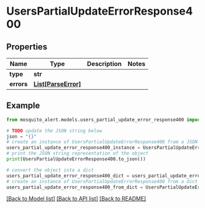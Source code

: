# UsersPartialUpdateErrorResponse400


## Properties

Name | Type | Description | Notes
------------ | ------------- | ------------- | -------------
**type** | **str** |  | 
**errors** | [**List[ParseError]**](ParseError.md) |  | 

## Example

```python
from mosquito_alert.models.users_partial_update_error_response400 import UsersPartialUpdateErrorResponse400

# TODO update the JSON string below
json = "{}"
# create an instance of UsersPartialUpdateErrorResponse400 from a JSON string
users_partial_update_error_response400_instance = UsersPartialUpdateErrorResponse400.from_json(json)
# print the JSON string representation of the object
print(UsersPartialUpdateErrorResponse400.to_json())

# convert the object into a dict
users_partial_update_error_response400_dict = users_partial_update_error_response400_instance.to_dict()
# create an instance of UsersPartialUpdateErrorResponse400 from a dict
users_partial_update_error_response400_from_dict = UsersPartialUpdateErrorResponse400.from_dict(users_partial_update_error_response400_dict)
```
[[Back to Model list]](../README.md#documentation-for-models) [[Back to API list]](../README.md#documentation-for-api-endpoints) [[Back to README]](../README.md)


